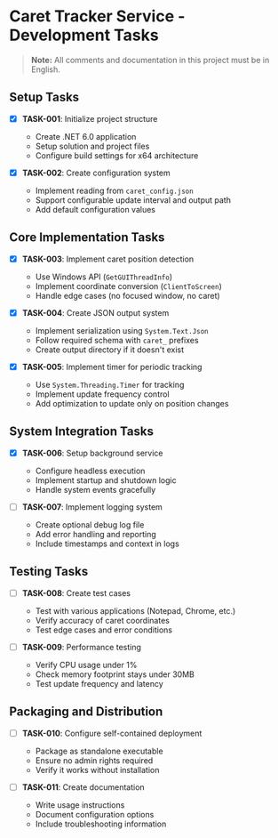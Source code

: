 # Caret Tracker Service - Development Tasks

> **Note:** All comments and documentation in this project must be in English.

## Setup Tasks

- [X] **TASK-001**: Initialize project structure
  - Create .NET 6.0 application
  - Setup solution and project files
  - Configure build settings for x64 architecture

- [X] **TASK-002**: Create configuration system
  - Implement reading from `caret_config.json`
  - Support configurable update interval and output path
  - Add default configuration values

## Core Implementation Tasks

- [X] **TASK-003**: Implement caret position detection
  - Use Windows API (`GetGUIThreadInfo`)
  - Implement coordinate conversion (`ClientToScreen`)
  - Handle edge cases (no focused window, no caret)

- [X] **TASK-004**: Create JSON output system
  - Implement serialization using `System.Text.Json`
  - Follow required schema with `caret_` prefixes
  - Create output directory if it doesn't exist

- [X] **TASK-005**: Implement timer for periodic tracking
  - Use `System.Threading.Timer` for tracking
  - Implement update frequency control
  - Add optimization to update only on position changes

## System Integration Tasks

- [X] **TASK-006**: Setup background service
  - Configure headless execution
  - Implement startup and shutdown logic
  - Handle system events gracefully

- [ ] **TASK-007**: Implement logging system
  - Create optional debug log file
  - Add error handling and reporting
  - Include timestamps and context in logs

## Testing Tasks

- [ ] **TASK-008**: Create test cases
  - Test with various applications (Notepad, Chrome, etc.)
  - Verify accuracy of caret coordinates
  - Test edge cases and error conditions

- [ ] **TASK-009**: Performance testing
  - Verify CPU usage under 1%
  - Check memory footprint stays under 30MB
  - Test update frequency and latency

## Packaging and Distribution

- [ ] **TASK-010**: Configure self-contained deployment
  - Package as standalone executable
  - Ensure no admin rights required
  - Verify it works without installation

- [ ] **TASK-011**: Create documentation
  - Write usage instructions
  - Document configuration options
  - Include troubleshooting information 